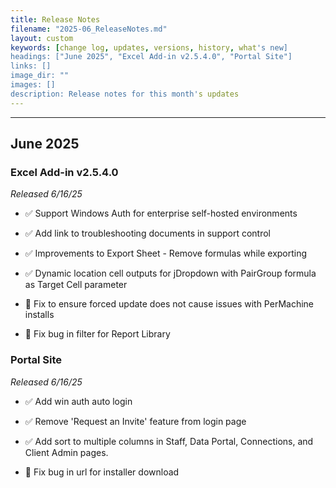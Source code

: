 ```yaml
---
title: Release Notes
filename: "2025-06_ReleaseNotes.md"
layout: custom
keywords: [change log, updates, versions, history, what's new]
headings: ["June 2025", "Excel Add-in v2.5.4.0", "Portal Site"]
links: []
image_dir: ""
images: []
description: Release notes for this month's updates
---
```

* * *

## June 2025

### Excel Add-in v2.5.4.0

_Released 6/16/25_

* ✅ Support Windows Auth for enterprise self-hosted environments

* ✅ Add link to troubleshooting documents in support control

* ✅ Improvements to Export Sheet - Remove formulas while exporting

* ✅ Dynamic location cell outputs for jDropdown with PairGroup formula as Target Cell parameter

* 🐞 Fix to ensure forced update does not cause issues with PerMachine installs

* 🐞 Fix bug in filter for Report Library

### Portal Site

_Released 6/16/25_

* ✅ Add win auth auto login

* ✅ Remove 'Request an Invite' feature from login page

* ✅ Add sort to multiple columns in Staff, Data Portal, Connections, and Client Admin pages.

* 🐞 Fix bug in url for installer download

